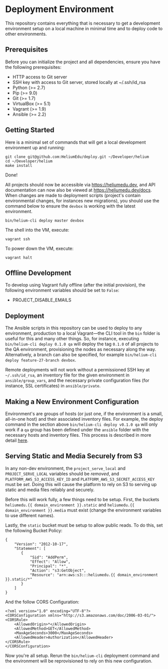 # Deployment Environment

This repository contains everything that is necessary to get a development environment setup on a local machine in minimal time and to deploy code to
other environments.

## Prerequisites

Before you can initialize the project and all dependencies, ensure you have the following prerequisites:

* HTTP access to Git server
* SSH key with access to Git server, stored locally at ~/.ssh/id_rsa
* Python (>= 2.7)
* Pip (>= 9.0)
* Git (>= 1.7)
* VirtualBox (>= 5.1)
* Vagrant (>= 1.9)
* Ansible (>= 2.2)

## Getting Started

Here is a minimal set of commands that will get a local development environment up and running:

```
git clone git@github.com:HeliumEdu/deploy.git ~/Developer/helium
cd ~/Developer/helium
make install
```

Done!

All projects should now be accessible via https://heliumedu.dev, and API documentation can now also be viewed at
https://heliumedu.dev/docs. When changes are made to deployment scripts (project's contain environmental changes, for instances
new migrations), you should use the command below to ensure the `devbox` is working with the latest environment.

```
bin/helium-cli deploy master devbox
```

The shell into the VM, execute:

```
vagrant ssh
```

To power down the VM, execute:

```
vagrant halt
```

## Offline Development

To develop using Vagrant fully offline (after the initial provision), the following environment variables should be set to `False`:

* PROJECT_DISABLE_EMAILS

## Deployment

The Ansible scripts in this repository can be used to deploy to any environment, production to a local Vagrant—the CLI tool
in the `bin` folder is useful for this and many other things. So, for instance, executing `bin/helium-cli deploy 0.1.0 qa`
will deploy the tag `0.1.0` of all projects to the QA environment, provisioning the nodes as necessary along the way.
Alternatively, a branch can also be specified, for example `bin/helium-cli deploy feature-27-branch devbox`.

Remote deployments will not work without a permissioned SSH key at `~/.ssh/id_rsa`, an inventory file for the given environment
in `ansible/group_vars`, and the necessary private configuration files (for instance, SSL certificates) in `ansible/private`.

## Making a New Environment Configuration

Environment's are groups of hosts (or just one, if the environment is a small, all-in-one host) and their associated inventory files. For example,
the deploy command in the section above `bin/helium-cli deploy v0.1.0 qa` will only work if a `qa` group has been defined under the `ansible`
folder with the necessary hosts and inventory files. This process is described in more detail [here](ansible).

## Serving Static and Media Securely from S3

In any non-dev environment, the `project_serve_local` and `PROJECT_SERVE_LOCAL` variables should be _removed_, and
`PLATFORM_AWS_S3_ACCESS_KEY_ID` and `PLATFORM_AWS_S3_SECRET_ACCESS_KEY` must be _set_. Doing this will cause the
platform to rely on S3 to serving up static and media files reliably and securely.

Before this will work fully, a few things need to be setup. First, the buckets
`heliumedu.{{ domain_environment }}.static` and `heliumedu.{{ domain_environment }}.media` must exist (change the
environment variables to use different names).

Lastly, the `static` bucket must be setup to allow public reads. To do this, set the following Bucket Policy:

```
{
    "Version": "2012-10-17",
    "Statement": [
       {
           "Sid": "AddPerm",
           "Effect": "Allow",
           "Principal": "*",
           "Action": "s3:GetObject",
           "Resource": "arn:aws:s3:::heliumedu.{{ domain_environment }}.static/*"
       }
    ]
}
```

And the follow CORS Configuration:

```
<?xml version="1.0" encoding="UTF-8"?>
<CORSConfiguration xmlns="http://s3.amazonaws.com/doc/2006-03-01/">
<CORSRule>
    <AllowedOrigin>*</AllowedOrigin>
    <AllowedMethod>GET</AllowedMethod>
    <MaxAgeSeconds>3000</MaxAgeSeconds>
    <AllowedHeader>Authorization</AllowedHeader>
</CORSRule>
</CORSConfiguration>
```

Now you're all setup. Rerun the `bin/helium-cli` deployment command and the environment will be reprovisioned to rely on
this new configuration.